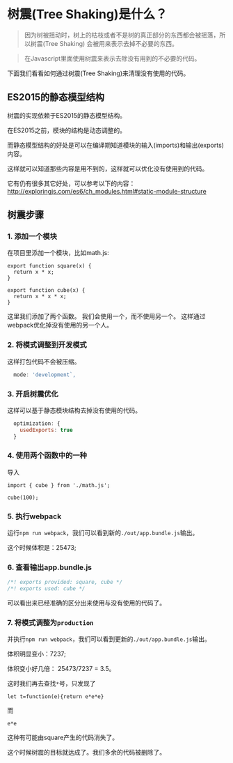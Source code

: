 # 树震(Tree Shaking)是什么？
>因为树被摇动时，树上的枯枝或者不是树的真正部分的东西都会被摇落，所以树震(Tree Shaking) 会被用来表示去掉不必要的东西。

> 在Javascript里面使用树震来表示去除没有用到的不必要的代码。

下面我们看看如何通过树震(Tree Shaking)来清理没有使用的代码。

## ES2015的静态模型结构

树震的实现依赖于ES2015的静态模型结构。

在ES2015之前，模块的结构是动态调整的。

而静态模型结构的好处是可以在编译期知道模块的输入(imports)和输出(exports)内容。

这样就可以知道那些内容是用不到的，这样就可以优化没有使用到的代码。

它有仍有很多其它好处，可以参考以下的内容：
http://exploringjs.com/es6/ch_modules.html#static-module-structure

## 树震步骤

### 1. 添加一个模块
在项目里添加一个模块，比如math.js:

```
export function square(x) {
  return x * x;
}

export function cube(x) {
  return x * x * x;
}

```
这里我们添加了两个函数。
我们会使用一个，而不使用另一个。
这样通过webpack优化掉没有使用的另一个人。

### 2. 将模式调整到开发模式

这样打包代码不会被压缩。

```js
  mode: 'development`,
```

### 3. 开启树震优化

这样可以基于静态模块结构去掉没有使用的代码。

```js
  optimization: {
    usedExports: true
  }
```

### 4. 使用两个函数中的一种

导入

```
import { cube } from './math.js';
```

```
cube(100);
```

### 5. 执行webpack

运行`npm run webpack`，我们可以看到新的`./out/app.bundle.js`输出。

这个时候体积是：25473;

### 6. 查看输出app.bundle.js

```js
/*! exports provided: square, cube */
/*! exports used: cube */
```
可以看出来已经准确的区分出来使用与没有使用的代码了。

### 7. 将模式调整为`production`

并执行`npm run webpack`，我们可以看到更新的`./out/app.bundle.js`输出。

体积明显变小：7237;

体积变小好几倍： 25473/7237 = 3.5。

这时我们再去查找`*`号，只发现了

```
let t=function(e){return e*e*e}
```
而
```
e*e
```
这种有可能由square产生的代码消失了。

这个时候树震的目标就达成了。我们多余的代码被删除了。




